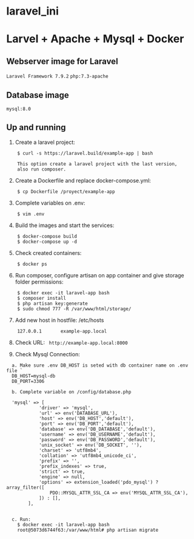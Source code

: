 # laravel_ini
# Larvel + Apache + Mysql + Docker

## Webserver image for Laravel
`Laravel Framework 7.9.2`
`php:7.3-apache` 

## Database image 
`mysql:8.0`

## Up and running

1. Create a laravel project:
```
    $ curl -s https://laravel.build/example-app | bash
    
    This option create a laravel project with the last version,
    also run composer.
```    

2. Create a Dockerfile and replace docker-compose.yml:
```    
    $ cp Dockerfile /proyect/example-app
```    

3. Complete variables on .env:
```
    $ vim .env 
```    
    
4. Build the images and start the services:
```
    $ docker-compose build
    $ docker-compose up -d
```

5. Check created containers:
```
    $ docker ps
```

6. Run composer, configure artisan on app container and give storage folder permissions:
```
    $ docker exec -it laravel-app bash
    $ composer install
    $ php artisan key:generate
    $ sudo chmod 777 -R /var/www/html/storage/
```

7. Add new host in hostfile: /etc/hosts
```
    127.0.0.1       example-app.local
```

8. Check URL:
` http://example-app.local:8000`

9. Check Mysql Connection:
``` 
  a. Make sure .env DB_HOST is seted with db container name on .env file `
  DB_HOST=mysql-db 
  DB_PORT=3306 
  
  b. Complete variable on /config/database.php
  
  'mysql' => [
            'driver' => 'mysql',
            'url' => env('DATABASE_URL'),
            'host' => env('DB_HOST','default'),
            'port' => env('DB_PORT','default'),
            'database' => env('DB_DATABASE','default'),
            'username' => env('DB_USERNAME','default'),
            'password' => env('DB_PASSWORD','default'),
            'unix_socket' => env('DB_SOCKET', ''),
            'charset' => 'utf8mb4',
            'collation' => 'utf8mb4_unicode_ci',
            'prefix' => '',
            'prefix_indexes' => true,
            'strict' => true,
            'engine' => null,
            'options' => extension_loaded('pdo_mysql') ? array_filter([
                PDO::MYSQL_ATTR_SSL_CA => env('MYSQL_ATTR_SSL_CA'),
            ]) : [],
        ],
  
  
  c. Run:
    $ docker exec -it laravel-app bash
    root@5073d6744f63:/var/www/html# php artisan migrate
